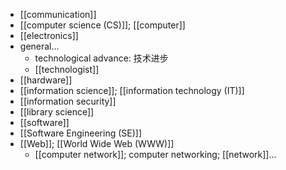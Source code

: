- [[communication]]
- [[computer science (CS)]]; [[computer]]
- [[electronics]]
- general...
    - technological advance: 技术进步 
    - [[technologist]]
- [[hardware]]
- [[information science]]; [[information technology (IT)]]
- [[information security]]
- [[library science]]
- [[software]]
- [[Software Engineering (SE)]]
- [[Web]]; [[World Wide Web (WWW)]]
    - [[computer network]]; computer networking; [[network]]...
